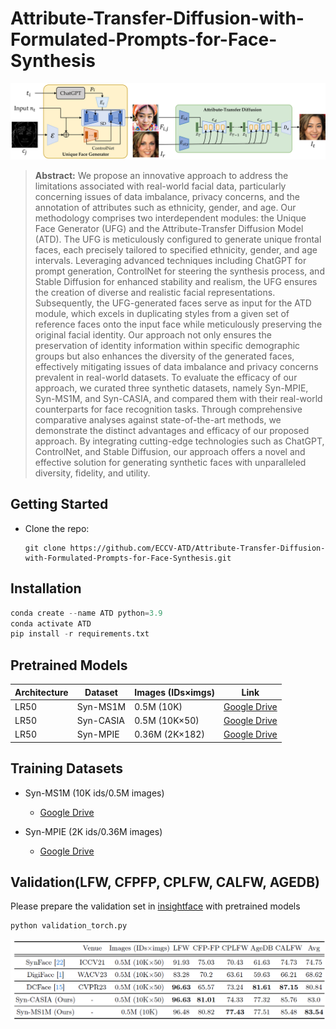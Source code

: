 # Attribute-Transfer-Diffusion-with-Formulated-Prompts-for-Face-Synthesis
![workflow.png](workflow.png)
> **Abstract:** We propose an innovative approach to address the limitations associated with real-world facial data, particularly concerning issues of data imbalance, privacy concerns, and the annotation of attributes such as ethnicity, gender, and age. Our methodology comprises two interdependent modules: the Unique Face Generator (UFG) and the Attribute-Transfer Diffusion Model (ATD). The UFG is meticulously configured to generate unique frontal faces, each precisely tailored to specified ethnicity, gender, and age intervals. Leveraging advanced techniques including ChatGPT for prompt generation, ControlNet for steering the synthesis process, and Stable Diffusion for enhanced stability and realism, the UFG ensures the creation of diverse and realistic facial representations. Subsequently, the UFG-generated faces serve as input for the ATD module, which excels in duplicating styles from a given set of reference faces onto the input face while meticulously preserving the original facial identity. Our approach not only ensures the preservation of identity information within specific demographic groups but also enhances the diversity of the generated faces, effectively mitigating issues of data imbalance and privacy concerns prevalent in real-world datasets. To evaluate the efficacy of our approach, we curated three synthetic datasets, namely Syn-MPIE, Syn-MS1M, and Syn-CASIA, and compared them with their real-world counterparts for face recognition tasks. Through comprehensive comparative analyses against state-of-the-art methods, we demonstrate the distinct advantages and efficacy of our proposed approach. By integrating cutting-edge technologies such as ChatGPT, ControlNet, and Stable Diffusion, our approach offers a novel and effective solution for generating synthetic faces with unparalleled diversity, fidelity, and utility.
>
> 
## Getting Started
- Clone the repo:
    ```
    git clone https://github.com/ECCV-ATD/Attribute-Transfer-Diffusion-with-Formulated-Prompts-for-Face-Synthesis.git
    
    ```
## Installation
```python
conda create --name ATD python=3.9
conda activate ATD
pip install -r requirements.txt
```
## Pretrained Models
| Architecture | Dataset      | Images (IDs×imgs)      | Link
|--------------|--------------|-----------|-----------|
| LR50          | Syn-MS1M | 0.5M (10K) | [Google Drive](https://drive.google.com/file/d/1BLUrw2-WTZj_r0duDQeYx-7JVxy-3tHg/view?usp=sharing) |
| LR50          | Syn-CASIA | 0.5M (10K×50) | [Google Drive](https://drive.google.com/file/d/1FNkr3YIX2QcTgd9Up8MLeG23DhyI2Ptn/view?usp=sharing) |
| LR50          | Syn-MPIE | 0.36M (2K×182) | [Google Drive](https://drive.google.com/file/d/1MPU8gNiK9E1sBe_p6kLj4juPMR4o_nQF/view?usp=sharing) |

## Training Datasets
- Syn-MS1M (10K ids/0.5M images)
  - [Google Drive](https://drive.google.com/drive/folders/16z9t4tR7McY5HSD-u-CvL8CYMNwxx3sT?usp=sharing)

- Syn-MPIE (2K ids/0.36M images)
  - [Google Drive](https://drive.google.com/drive/folders/1PyiwOxTMWdt5N2O5vbGNZzMr5sMNI3r1?usp=sharing)

## Validation(LFW, CFPFP, CPLFW, CALFW, AGEDB)
Please prepare the validation set in [insightface](https://github.com/deepinsight/insightface/tree/master/recognition/_datasets_) with pretrained models
```python
python validation_torch.py
```
![table.png](table.png)
